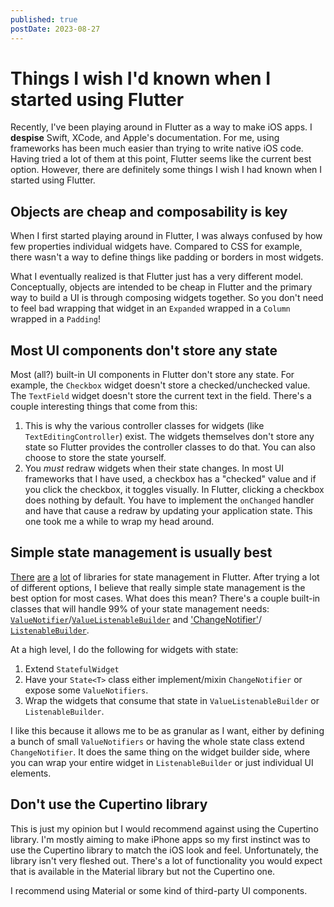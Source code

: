 ```yaml
---
published: true
postDate: 2023-08-27
---
```


# Things I wish I'd known when I started using Flutter

Recently, I've been playing around in Flutter as a way to make iOS apps.
I **despise** Swift, XCode, and Apple's documentation. For me, using
frameworks has been much easier than trying to write native iOS code.
Having tried a lot of them at this point, Flutter seems like the current
best option. However, there are definitely some things I wish I had
known when I started using Flutter.

## Objects are cheap and composability is key

When I first started playing around in Flutter, I was always confused by how
few properties individual widgets have. Compared to CSS for example, there
wasn't a way to define things like padding or borders in most widgets.

What I eventually realized is that Flutter just has a very different model.
Conceptually, objects are intended to be cheap in Flutter and the primary
way to build a UI is through composing widgets together. So you don't need
to feel bad wrapping that widget in an `Expanded` wrapped in a `Column`
wrapped in a `Padding`!

## Most UI components don't store any state

Most (all?) built-in UI components in Flutter don't store any state. For example,
the `Checkbox` widget doesn't store a checked/unchecked value. The `TextField`
widget doesn't store the current text in the field. There's a couple interesting
things that come from this:

1. This is why the various controller classes for widgets (like `TextEditingController`)
   exist. The widgets themselves don't store any state so Flutter provides the
   controller classes to do that. You can also choose to store the state yourself.
1. You _must_ redraw widgets when their state changes. In most UI frameworks that
   I have used, a checkbox has a "checked" value and if you click the checkbox, it
   toggles visually. In Flutter, clicking a checkbox does nothing by default. You
   have to implement the `onChanged` handler and have that cause a redraw by
   updating your application state. This one took me a while to wrap my head around.

## Simple state management is usually best

[There][state-1] [are][state-2] [a][state-3] [lot][state-4] of libraries for state
management in Flutter. After trying a lot of different options, I believe that really
simple state management is the best option for most cases. What does this mean?
There's a couple built-in classes that will handle 99% of your state management needs:
[`ValueNotifier`][vn]/[`ValueListenableBuilder`][vlb] and ['ChangeNotifier'][cn]/
[`ListenableBuilder`][lb].

At a high level, I do the following for widgets with state:

1. Extend `StatefulWidget`
1. Have your `State<T>` class either implement/mixin `ChangeNotifier` or expose
   some `ValueNotifiers`.
1. Wrap the widgets that consume that state in `ValueListenableBuilder` or
   `ListenableBuilder`.

I like this because it allows me to be as granular as I want, either by defining
a bunch of small `ValueNotifiers` or having the whole state class extend `ChangeNotifier`.
It does the same thing on the widget builder side, where you can wrap your entire
widget in `ListenableBuilder` or just individual UI elements.

## Don't use the Cupertino library

This is just my opinion but I would recommend against using the Cupertino library.
I'm mostly aiming to make iPhone apps so my first instinct was to use the Cupertino library
to match the iOS look and feel. Unfortunately, the library isn't very fleshed out.
There's a lot of functionality you would expect that is available in the Material library
but not the Cupertino one.

I recommend using Material or some kind of third-party UI components.

[state-1]: https://docs.flutter.dev/ui/interactivity
[state-2]: https://api.flutter.dev/flutter/widgets/InheritedWidget-class.html
[state-3]: https://pub.dev/packages/provider
[state-4]: https://riverpod.dev/
[vn]: https://api.flutter.dev/flutter/foundation/ValueNotifier-class.html
[vlb]: https://api.flutter.dev/flutter/widgets/ValueListenableBuilder-class.html
[cn]: https://api.flutter.dev/flutter/foundation/ChangeNotifier-class.html
[lb]: https://api.flutter.dev/flutter/widgets/ListenableBuilder-class.html
